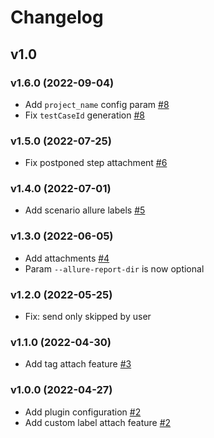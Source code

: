 # Changelog

## v1.0

### v1.6.0 (2022-09-04)

- Add `project_name` config param [#8](https://github.com/vedro-universe/vedro-allure-reporter/pull/8)
- Fix `testCaseId` generation [#8](https://github.com/vedro-universe/vedro-allure-reporter/pull/8)

### v1.5.0 (2022-07-25)

- Fix postponed step attachment [#6](https://github.com/vedro-universe/vedro-allure-reporter/pull/6)

### v1.4.0 (2022-07-01)

- Add scenario allure labels [#5](https://github.com/vedro-universe/vedro-allure-reporter/pull/5)

### v1.3.0 (2022-06-05)

- Add attachments [#4](https://github.com/vedro-universe/vedro-allure-reporter/pull/4)
- Param `--allure-report-dir` is now optional

### v1.2.0 (2022-05-25)

- Fix: send only skipped by user

### v1.1.0 (2022-04-30)

- Add tag attach feature [#3](https://github.com/vedro-universe/vedro-allure-reporter/pull/3)

### v1.0.0 (2022-04-27)

- Add plugin configuration [#2](https://github.com/vedro-universe/vedro-allure-reporter/pull/2)
- Add custom label attach feature [#2](https://github.com/vedro-universe/vedro-allure-reporter/pull/2)
